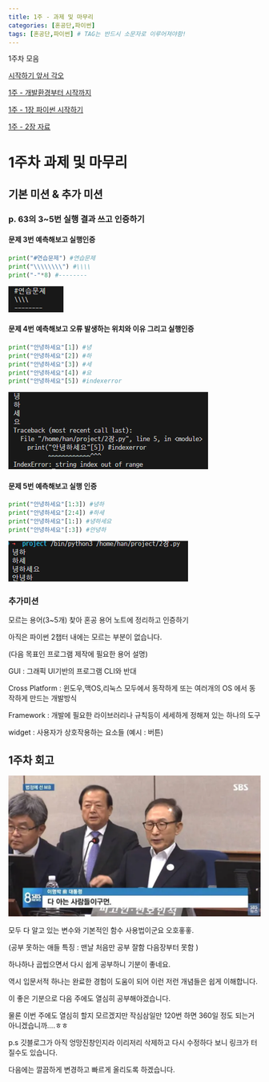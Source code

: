 ```yaml
---
title: 1주 - 과제 및 마무리
categories: [혼공단,파이썬]
tags: [혼공단,파이썬] # TAG는 반드시 소문자로 이루어져야함!
---
```


1주차 모음

[시작하기 앞서 각오](https://jungelec.github.io/posts/%ED%98%BC%EA%B3%B5%EB%8B%A8-%ED%8C%8C%EC%9D%B4%EC%8D%AC-%EC%8B%9C%EC%9E%91%ED%95%98%EA%B8%B0-%EC%95%9E%EC%84%9C-%EA%B0%81%EC%98%A4/)

[1주 - 개발환경부터 시작까지](https://jungelec.github.io/posts/%ED%98%BC%EA%B3%B5%EB%8B%A8-%ED%8C%8C%EC%9D%B4%EC%8D%AC-1%EC%A3%BC-%EA%B0%9C%EB%B0%9C%ED%99%98%EA%B2%BD%EB%B6%80%ED%84%B0-%EC%8B%9C%EC%9E%91%EA%B9%8C%EC%A7%80/)

[1주 - 1장 파이썬 시작하기](https://jungelec.github.io/posts/%ED%98%BC%EA%B3%B5%EB%8B%A8-%ED%8C%8C%EC%9D%B4%EC%8D%AC-1%EC%A3%BC-1%EC%9E%A5-%ED%8C%8C%EC%9D%B4%EC%8D%AC-%EC%8B%9C%EC%9E%91%ED%95%98%EA%B8%B0/)

[1주 - 2장 자료](https://jungelec.github.io/posts/%ED%98%BC%EA%B3%B5%EB%8B%A8-%ED%8C%8C%EC%9D%B4%EC%8D%AC-1%EC%A3%BC-2%EC%9E%A5-%EC%9E%90%EB%A3%8C/)

# 1주차 과제 및 마무리

## 기본 미션 & 추가 미션

### p. 63의 3~5번 실행 결과 쓰고 인증하기

#### 문제 3번 예측해보고 실행인증

```python
print("#연습문제") #연습문제
print("\\\\\\\\") #\\\\
print("-"*8) #--------
```

![](..\assets\img\post\혼공단\파이썬\1주마무리\연습문제%201.png)

#### 문제 4번 예측해보고 오류 발생하는 위치와 이유 그리고 실행인증

```python
print("안녕하세요"[1]) #녕
print("안녕하세요"[2]) #하
print("안녕하세요"[3]) #세
print("안녕하세요"[4]) #요
print("안녕하세요"[5]) #indexerror
```

![](..\assets\img\post\혼공단\파이썬\1주마무리\연습문제%202.png)

#### 문제 5번 예측해보고 실행 인증

```python
print("안녕하세요"[1:3]) #녕하
print("안녕하세요"[2:4]) #하세
print("안녕하세요"[1:]) #녕하세요
print("안녕하세요"[:3]) #안녕하
```

![](..\assets\img\post\혼공단\파이썬\1주마무리\연습문제%203.png)

### 추가미션

모르는 용어(3~5개) 찾아 혼공 용어 노트에 정리하고 인증하기

아직은 파이썬 2챕터 내에는 모르는 부분이 없습니다.

(다음 목표인 프로그램 제작에 필요한 용어 설명)

GUI : 그래픽 UI기반의 프로그램 CLI와 반대

Cross Platform : 윈도우,맥OS,리눅스  모두에서 동작하게 또는 여러개의 OS 에서 동작하게 만드는 개발방식

Framework : 개발에 필요한 라이브러리나 규칙등이 세세하게 정해져 있는 하나의 도구

widget : 사용자가 상호작용하는 요소들 (예시 : 버튼)

## 1주차 회고

![](..\assets\img\post\혼공단\파이썬\1주마무리\다%20아는%20내용이구먼.png)

모두 다 알고 있는 변수와 기본적인 함수 사용법이군요 오호홓홓.

(공부 못하는 애들 특징 : 맨날 처음만 공부 잘함 다음장부터 못함 )

하나하나 곱씹으면서 다시 쉽게 공부하니 기분이 좋네요.

역시 입문서적 하나는 완료한 경험이 도움이 되어 이런 저런 개념들은 쉽게 이해합니다.

이 좋은 기분으로 다음 주에도 열심히 공부해야겠습니다.

물론 이번 주에도 열심히 할지 모르겠지만 작심삼일만 120번 하면 360일 정도 되는거 아니겠습니까....ㅎㅎ

p.s 깃블로그가 아직 엉망진창인지라 이리저리 삭제하고 다시 수정하다 보니 링크가 터질수도 있습니다. 

다음에는 깔끔하게 변경하고 빠르게 올리도록 하겠습니다.
